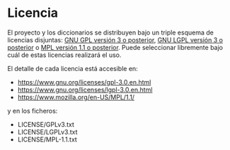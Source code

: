 # Licencia

El proyecto y los diccionarios se distribuyen bajo un triple esquema de
licencias disjuntas: [GNU GPL versión 3 o posterior](https://www.gnu.org/licenses/gpl-3.0.en.html), [GNU LGPL versión 3 o
posterior](https://www.gnu.org/licenses/lgpl-3.0.en.html) o [MPL versión 1.1 o posterior](https://www.mozilla.org/en-US/MPL/1.1/).
Puede seleccionar libremente bajo cuál de estas licencias realizará el uso.


El detalle de cada licencia está accesible en:

- https://www.gnu.org/licenses/gpl-3.0.en.html
- https://www.gnu.org/licenses/lgpl-3.0.en.html
- https://www.mozilla.org/en-US/MPL/1.1/

y en los ficheros:
- LICENSE/GPLv3.txt  
- LICENSE/LGPLv3.txt
- LICENSE/MPL-1.1.txt
